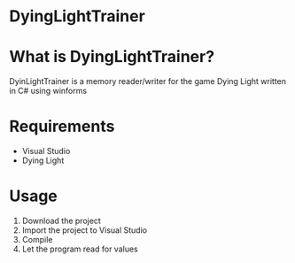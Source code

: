 # DyingLightTrainer
# What is DyingLightTrainer?
DyinLightTrainer is a memory reader/writer for the game Dying Light written in C# using winforms
# Requirements
* Visual Studio
* Dying Light
# Usage
1. Download the project
2. Import the project to Visual Studio
3. Compile
4. Let the program read for values 
